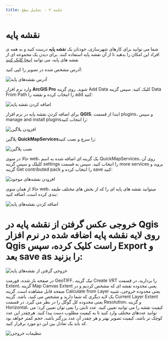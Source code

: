 ```yaml
---
title: جلسه ۳ - تحلیل سطح
---
```


# نقشه پایه 

شما می توانید برای کارهای شهرسازی، خودتان یک **نقشه پایه** درست کنید و به همه ی افراد این امکان را بدهید تا از آن نقشه پایه استفاده کنند. برای دیدن یک مجموعه ای از نقشه های پایه، می توانید
[اینجا کلیک کنید](https://leaflet-extras.github.io/leaflet-providers/preview/) 

آدرس مشخص شده در تصویر را کپی کنید:

![آدرس نقشه‌های پایه](https://www.dropbox.com/scl/fi/zauorpsf7sdf5rlon98es/Screenshot-2025-10-10-013039.png?rlkey=9opvypwijqwrp9jq4dz2beupp&st=82afwh66&dl=1)

وارد نرم افزار **ArcGIS Pro** شوید. روی گزینه Add Data کلیک کنید. سپس گزینه Data From Path را انتخاب کرده و نقشه را add کنید:

![اضافه کردن نقشه پایه](https://www.dropbox.com/scl/fi/7a2u33c0u98qk9hlsuoed/Screenshot-2025-10-10-014058.png?rlkey=6qx93kea0dsbqrl7p6kmsgix7&st=cgjp04da&dl=1)

برای اضافه کردن نقشه پایه در نرم افزار **QGIS**، ابتدا از قسمت plugins، و سپس manage and install pluginsرا انتخاب کنید: 

![افزودن پلاگین](https://www.dropbox.com/scl/fi/mmyaw2xvyyj80bt3s6nyt/Screenshot-2025-10-10-021449.png?rlkey=51yew7gr027pwm0d0giojko2p&st=hq45rm26&dl=1)

پلاگین **QuickMapServices**را سرچ و نصب کنید: 

![نصب پلاگین](https://www.dropbox.com/scl/fi/j93c641428m7vzmvfkj8e/Screenshot-2025-10-10-021939.png?rlkey=nz6ne2tv5byhio7gxp4ml5sry&st=ngpazr3t&dl=1)

حالا در منوی web، یک گزینه ای اضافه شده به اسم QuickMapServices، روی آن کلیلک و سپس گزینه settings را انتخاب کنید. سپس به قسمت more services بروید و گزینه Get contributed pack را انتخاب کرده و save کنید: 

![افزودن نقشه‌های موجود](https://www.dropbox.com/scl/fi/bah2wy4q45c7p82aqpdnk/Screenshot-2025-10-10-023100.png?rlkey=jqj5okbeqsai464ij3he1rage&st=4mifjlb8&dl=1)


حالا از همان منوی web، میتوانید نقشه های پایه ای را که از بخش های مختلف طبقه بندی کرده است، اضافه کنید:

![اضافه کردن نقشه‌های پایه](https://www.dropbox.com/scl/fi/uy0t8lfliurfrkdnhrf8a/Screenshot-2025-10-10-023834.png?rlkey=2pkqzb4mw0vvvjcb2cffs7yjg&st=gr5rnyvv&dl=1)

# خروجی عکس گرفتن از نقشه پایه در Qgis روی لایه نقشه پایه اضافه شده در نرم افزار Qgis راست کلیک کرده، سپس Export و بعد save as را بزنید: 

![خروجی گرفتن از نقشه‌های پایه](https://www.dropbox.com/scl/fi/e9p776ri8mzxoh2g6fayw/Screenshot-2025-10-10-024304.png?rlkey=je83ie3g7hap5ye8d3gqpkiog&st=24bk4ytb&dl=1)

در صفحه باز شده، فورمت GeoTIFF، تیک گزینه Create VRT را بردارید، در قسمت Extent، گزینه Map Canvas Extent یعنی محدوده نقشه ای که مشخص کردیم و در صفحه قابل مشاهده است. گزینه Calculate from Layer یعنی محدوده خروجی، شبیه یک لایه دیگری که شما دارید و مشخص می کنید، باشد. گزینه Current Layer Extent یعنی محدوده کل گوگل را در نظر می گیرد. در قسمت Resolution، و گزینه Horizontal، کیفیت نقشه را می توانید تعیین کنید. عدد ثابتی را نمی توان تعیین کرد؛ می توانید عددهای مختلف وارد کنید تا به کیفیت مطلوب دست پیدا کنید. هرچقدر این عدد کوچک تر باشد، کیفیت تصویر بهتر و هر چقدر آن عدد بزرگتر باشد، حجم کمتر خواهد بود که باید یک تعادل بین این دو مورد برقرار کنید. 

![تنظیمات خروجی](https://www.dropbox.com/scl/fi/tad14bxp87use7c0ysyt2/Screenshot-2025-10-10-031723.png?rlkey=l1yhbt25b6iiiq9azgvd6313n&st=dfna655d&dl=1)

